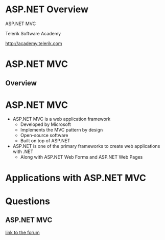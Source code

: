 <!-- section start -->
<!-- attr: { id:'title', class:'slide-title', hasScriptWrapper:true } -->
# ASP.NET Overview

<div class="signature">
    <p class="signature-course">ASP.NET MVC</p>
    <p class="signature-initiative">Telerik Software Academy</p>
    <a href="http://academy.telerik.com" class="signature-link">http://academy.telerik.com</a>
</div>


<!-- section start -->
<!-- attr: { class:'slide-section' } -->
# ASP.NET MVC
##  Overview

# ASP.NET MVC
- ASP.NET MVC is a web application framework
  - Developed by Microsoft
  - Implements the MVC pattern by design
  - Open-source software
  - Built on top of ASP.NET
- ASP.NET is one of the primary frameworks to create web applications with .NET
  - Along with ASP.NET Web Forms and ASP.NET Web Pages

<!-- section start -->

# Applications with ASP.NET MVC



<!-- section start -->
<!-- attr: { id:'questions', class:'slide-section' } -->
# Questions
## ASP.NET MVC
[link to the forum](http://telerikacademy.com/Forum/Category/55/asp-net-mvc)
